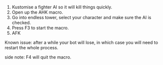 1. Kustomise a fighter AI so it will kill things quickly.
2. Open up the AHK macro.
3. Go into endless tower, select your character and make sure the AI is checked.
4. Press F3 to start the macro.
5. AFK

Known issue: after a while your bot will lose, in which case you will need to restart the whole process.

side note: F4 will quit the macro.
